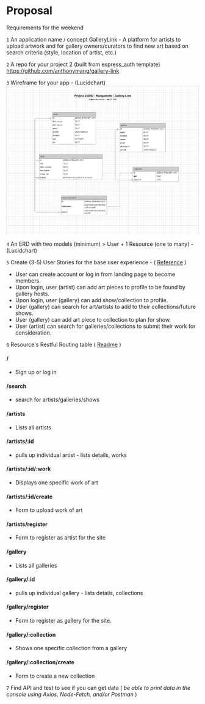 # Proposal
Requirements for the weekend

`1` An application name / concept 
GalleryLink - A platform for artists to upload artwork and for gallery owners/curators to find new art based on search criteria (style, location of artist, etc.)

`2` A repo for your project 2 (built from express_auth template)
https://github.com/anthonymang/gallery-link

`3` Wireframe for your app - (Lucidchart)
![ERD](./GalleryLink_ERD.png)

`4` An ERD with two models (minimum) > User + 1 Resource (one to many) - (Lucidchart)



`5` Create (3-5) User Stories for the base user experience - ( [Reference](https://revelry.co/resources/development/user-stories-that-dont-suck/) )
- User can create account or log in from landing page to become members.
- Upon login, user (artist) can add art pieces to profile to be found by gallery hosts.
- Upon login, user (gallery) can add show/collection to profile.
- User (gallery) can search for art/artists to add to their collections/future shows.
- User (gallery) can add art piece to collection to plan for show.
- User (artist) can search for galleries/collections to submit their work for consideration.


`6` Resource's Restful Routing table ( [Readme](https://romebell.gitbook.io/sei-412/node-express/00readme-1/01intro-to-express/00readme#restful-routing) )

#### /
- Sign up or log in

#### /search
- search for artists/galleries/shows

#### /artists
- Lists all artists 

#### /artists/:id
- pulls up individual artist - lists details, works

#### /artists/:id/:work
- Displays one specific work of art

#### /artists/:id/create
- Form to upload work of art

#### /artists/register
- Form to register as artist for the site

#### /gallery
- Lists all galleries 

#### /gallery/:id
- pulls up individual gallery - lists details, collections

#### /gallery/register
- Form to register as gallery for the site.

#### /gallery/:collection
- Shows one specific collection from a gallery

#### /gallery/:collection/create
- Form to create a new collection





`7` Find API and test to see if you can get data ( *be able to print data in the console using Axios, Node-Fetch, and/or Postman* )